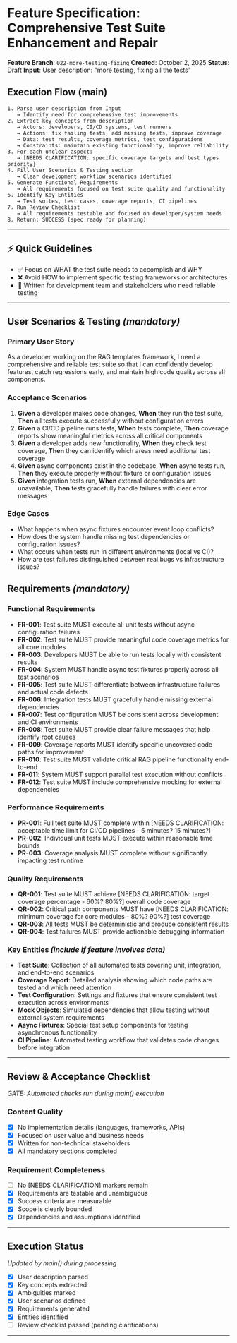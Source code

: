 # Feature Specification: Comprehensive Test Suite Enhancement and Repair

**Feature Branch**: `022-more-testing-fixing`
**Created**: October 2, 2025
**Status**: Draft
**Input**: User description: "more testing, fixing all the tests"

## Execution Flow (main)
```
1. Parse user description from Input
   → Identify need for comprehensive test improvements
2. Extract key concepts from description
   → Actors: developers, CI/CD systems, test runners
   → Actions: fix failing tests, add missing tests, improve coverage
   → Data: test results, coverage metrics, test configurations
   → Constraints: maintain existing functionality, improve reliability
3. For each unclear aspect:
   → [NEEDS CLARIFICATION: specific coverage targets and test types priority]
4. Fill User Scenarios & Testing section
   → Clear development workflow scenarios identified
5. Generate Functional Requirements
   → All requirements focused on test suite quality and functionality
6. Identify Key Entities
   → Test suites, test cases, coverage reports, CI pipelines
7. Run Review Checklist
   → All requirements testable and focused on developer/system needs
8. Return: SUCCESS (spec ready for planning)
```

---

## ⚡ Quick Guidelines
- ✅ Focus on WHAT the test suite needs to accomplish and WHY
- ❌ Avoid HOW to implement specific testing frameworks or architectures
- 👥 Written for development team and stakeholders who need reliable testing

---

## User Scenarios & Testing *(mandatory)*

### Primary User Story
As a developer working on the RAG templates framework, I need a comprehensive and reliable test suite so that I can confidently develop features, catch regressions early, and maintain high code quality across all components.

### Acceptance Scenarios
1. **Given** a developer makes code changes, **When** they run the test suite, **Then** all tests execute successfully without configuration errors
2. **Given** a CI/CD pipeline runs tests, **When** tests complete, **Then** coverage reports show meaningful metrics across all critical components
3. **Given** a developer adds new functionality, **When** they check test coverage, **Then** they can identify which areas need additional test coverage
4. **Given** async components exist in the codebase, **When** async tests run, **Then** they execute properly without fixture or configuration issues
5. **Given** integration tests run, **When** external dependencies are unavailable, **Then** tests gracefully handle failures with clear error messages

### Edge Cases
- What happens when async fixtures encounter event loop conflicts?
- How does the system handle missing test dependencies or configuration issues?
- What occurs when tests run in different environments (local vs CI)?
- How are test failures distinguished between real bugs vs infrastructure issues?

## Requirements *(mandatory)*

### Functional Requirements
- **FR-001**: Test suite MUST execute all unit tests without async configuration failures
- **FR-002**: Test suite MUST provide meaningful code coverage metrics for all core modules
- **FR-003**: Developers MUST be able to run tests locally with consistent results
- **FR-004**: System MUST handle async test fixtures properly across all test scenarios
- **FR-005**: Test suite MUST differentiate between infrastructure failures and actual code defects
- **FR-006**: Integration tests MUST gracefully handle missing external dependencies
- **FR-007**: Test configuration MUST be consistent across development and CI environments
- **FR-008**: Test suite MUST provide clear failure messages that help identify root causes
- **FR-009**: Coverage reports MUST identify specific uncovered code paths for improvement
- **FR-010**: Test suite MUST validate critical RAG pipeline functionality end-to-end
- **FR-011**: System MUST support parallel test execution without conflicts
- **FR-012**: Test suite MUST include comprehensive mocking for external dependencies

### Performance Requirements
- **PR-001**: Full test suite MUST complete within [NEEDS CLARIFICATION: acceptable time limit for CI/CD pipelines - 5 minutes? 15 minutes?]
- **PR-002**: Individual unit tests MUST execute within reasonable time bounds
- **PR-003**: Coverage analysis MUST complete without significantly impacting test runtime

### Quality Requirements
- **QR-001**: Test suite MUST achieve [NEEDS CLARIFICATION: target coverage percentage - 60%? 80%?] overall code coverage
- **QR-002**: Critical path components MUST have [NEEDS CLARIFICATION: minimum coverage for core modules - 80%? 90%?] test coverage
- **QR-003**: All tests MUST be deterministic and produce consistent results
- **QR-004**: Test failures MUST provide actionable debugging information

### Key Entities *(include if feature involves data)*
- **Test Suite**: Collection of all automated tests covering unit, integration, and end-to-end scenarios
- **Coverage Report**: Detailed analysis showing which code paths are tested and which need attention
- **Test Configuration**: Settings and fixtures that ensure consistent test execution across environments
- **Mock Objects**: Simulated dependencies that allow testing without external system requirements
- **Async Fixtures**: Special test setup components for testing asynchronous functionality
- **CI Pipeline**: Automated testing workflow that validates code changes before integration

---

## Review & Acceptance Checklist
*GATE: Automated checks run during main() execution*

### Content Quality
- [x] No implementation details (languages, frameworks, APIs)
- [x] Focused on user value and business needs
- [x] Written for non-technical stakeholders
- [x] All mandatory sections completed

### Requirement Completeness
- [ ] No [NEEDS CLARIFICATION] markers remain
- [x] Requirements are testable and unambiguous
- [x] Success criteria are measurable
- [x] Scope is clearly bounded
- [x] Dependencies and assumptions identified

---

## Execution Status
*Updated by main() during processing*

- [x] User description parsed
- [x] Key concepts extracted
- [x] Ambiguities marked
- [x] User scenarios defined
- [x] Requirements generated
- [x] Entities identified
- [ ] Review checklist passed (pending clarifications)

---